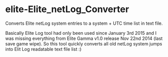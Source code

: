 # elite-Elite_netLog_Converter

Converts Elite netLog system entries to a system + UTC time list in text file.

Basically Elite Log tool had only been used since January 3rd 2015 and I was missing everything from Elite Gamma v1.0 release Nov 22nd 2014 (last save game wipe). So this tool quickly converts all old netLog system jumps into Elit Log readatable text file list :)
